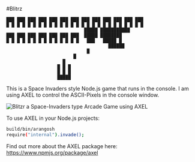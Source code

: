 #Blitrz

    ███ ███ ███ ███ ███ ███ ███ ███ ███ ███ ███ ███ ███
    █ █ █ █ █ █ █ █ █ █ █ █ █ █ █ █ █ █ █ █ █ █ █ █ █ █
                                 █████ ███████████
    ███ ███ ███ ███ ███ ███ ███  █████ ████████
    █ █ █ █ █ █ █ █ █ █ █ █ █ █   ███   █████ █
                                          ██████
                                  █
                             █
                         █
                       █ █ █
                       █ █ █
                       █████

This is a Space Invaders style Node.js game that runs in the console. I am using AXEL to control the ASCII-Pixels in the console window.

![Blitzr a Space-Invaders type Arcade Game using AXEL](http://i.imgur.com/ZYBBxnq.gif)

To use AXEL in your Node.js projects:

```bash
build/bin/arangosh 
require("internal").invade();
```

Find out more about the AXEL package here:
https://www.npmjs.org/package/axel
